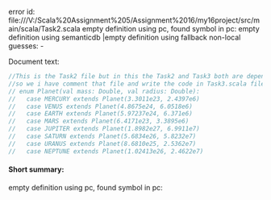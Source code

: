 error id: 
file:///V:/Scala%20Assignment%205/Assignment%2016/my16project/src/main/scala/Task2.scala
empty definition using pc, found symbol in pc: 
empty definition using semanticdb
|empty definition using fallback
non-local guesses:
	 -

Document text:

```scala
//This is the Task2 file but in this the Task2 and Task3 both are dependent on each other
//so we i have comment that file and write the code in Task3.scala file
// enum Planet(val mass: Double, val radius: Double):
//   case MERCURY extends Planet(3.3011e23, 2.4397e6)
//   case VENUS extends Planet(4.8675e24, 6.0518e6)
//   case EARTH extends Planet(5.97237e24, 6.371e6)
//   case MARS extends Planet(6.4171e23, 3.3895e6)
//   case JUPITER extends Planet(1.8982e27, 6.9911e7)
//   case SATURN extends Planet(5.6834e26, 5.8232e7)
//   case URANUS extends Planet(8.6810e25, 2.5362e7)
//   case NEPTUNE extends Planet(1.02413e26, 2.4622e7)
```

#### Short summary: 

empty definition using pc, found symbol in pc: 